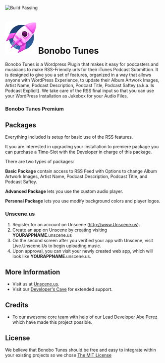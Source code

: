 ![Build Passing](https://img.shields.io/jenkins/s/https/jenkins.qa.ubuntu.com/precise-desktop-amd64_default.svg)

# <a href="http://unscene.us/podcast-creator"><img src="https://raw.githubusercontent.com/abegit/bonobotunes/master/templates/assets/images/bonobotunes-podcast-creator-by-unscene.png" alt="Bonobo Tunes" width="100"/></a> Bonobo Tunes
Bonobo Tunes is a Wordpress Plugin that makes it easy for podcasters and musicians to make RSS-Friendly urls for their iTunes Podcast Submittion. It is designed to give you a set of features, organized in a way that allows anyone with WordPress Experience, to update their Album Artwork Images, Artist Name, Podcast Description, Podcast Title, Podcast Saftey (a.k.a. Is Podcast Explicit). We take care of the RSS final input so that you can use your WordPress Installation as Jukebox for your Audio Files.


### Bonobo Tunes Premium
## Packages

Everything included is setup for basic use of the RSS features.

It you are interested in upgrading your installation to premiere package you can purchase a Time-Slot with the Developer in charge of this package.

There are two types of packages:

**Basic Package** contain access to RSS Feed with Options to change Album Artwork Images, Artist Name, Podcast Description, Podcast Title, and Podcast Saftey.

**Advanced Package** lets you use the custom audio player.

**Personal Package** lets you use modify background colors and player logos.


### Unscene.us

1. Register for an account on Unscene (http://www.Unscene.us).
1. Create an app on Unscene by creating visiting **YOURAPPNAME**.unscene.us
1. On the second screen after you verified your app with Unscene, visit Live.Unscene.Us to begin uploading music.
1. Upon approval, you can visit your newly created web app, which will look like **YOURAPPNAME**.unscene.us.


## More Information
  * Visit us at [Unscene.us](http://unscene.us/).
  * Visit our [Developer's Cave](http://dev.unscene.us/) for extended support.

## Credits
  * To our awesome <a href="https://github.com/BonoboDesigns">core team</a> with help of our Lead Developer <a href="https://github.com/abegit">Abe Perez</a> which have made this project possible.

## License
We believe that Bonobo Tunes should be free and easy to integrate within your existing projects so we chose [The MIT License](http://opensource.org/licenses/MIT)